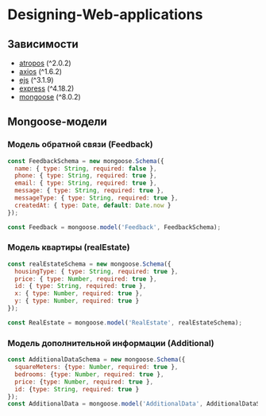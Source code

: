 # Designing-Web-applications

## Зависимости

- [atropos](https://www.npmjs.com/package/atropos) (^2.0.2)
- [axios](https://www.npmjs.com/package/axios) (^1.6.2)
- [ejs](https://www.npmjs.com/package/ejs) (^3.1.9)
- [express](https://www.npmjs.com/package/express) (^4.18.2)
- [mongoose](https://www.npmjs.com/package/mongoose) (^8.0.2)

## Mongoose-модели

### Модель обратной связи (Feedback)

```javascript
const FeedbackSchema = new mongoose.Schema({
  name: { type: String, required: false },
  phone: { type: String, required: true },
  email: { type: String, required: true },
  message: { type: String, required: true },
  messageType: { type: String, required: true },
  createdAt: { type: Date, default: Date.now }
});

const Feedback = mongoose.model('Feedback', FeedbackSchema);
```

### Модель квартиры (realEstate)
```javascript
const realEstateSchema = new mongoose.Schema({
  housingType: { type: String, required: true },
  price: { type: Number, required: true },
  id: { type: String, required: true },
  x: { type: Number, required: true }, 
  y: { type: Number, required: true } 
});

const RealEstate = mongoose.model('RealEstate', realEstateSchema);
```

### Модель дополнительной информации (Additional)
```javascript
const AdditionalDataSchema = new mongoose.Schema({
  squareMeters: {type: Number, required: true },
  bedrooms: {type: Number, required: true }, 
  price: {type: Number, required: true },
  id: {type: String, required: true } 
});
const AdditionalData = mongoose.model('AdditionalData', AdditionalDataSchema);
```